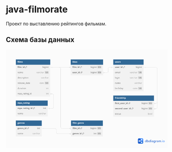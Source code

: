 # java-filmorate
Проект по выставлению рейтингов фильмам.

## Схема базы данных
![Схема](filmorate_db.png)
